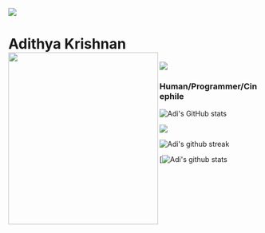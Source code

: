 

<img src="https://user-images.githubusercontent.com/73097560/115834477-dbab4500-a447-11eb-908a-139a6edaec5c.gif"></a>
# Adithya Krishnan <img align="left" src="https://github.com/fal3n-4ngel/fal3n-4ngel/blob/main/1.gif" width="300" height="345" />
<img src="https://komarev.com/ghpvc/?username=fal3n-4ngel"/> 


### Human/Programmer/Cinephile
![Adi's GitHub stats](https://github-readme-stats.vercel.app/api?username=fal3n-4ngel)

<img src="https://user-images.githubusercontent.com/73097560/115834477-dbab4500-a447-11eb-908a-139a6edaec5c.gif"></a>

![Adi's github streak](https://github-readme-streak-stats.herokuapp.com/?user=fal3n-4ngel&theme=blue-green)

[![Adi's github stats](https://github-readme-stats.vercel.app/api?username=fal3n-4ngel&theme=blue-green)
